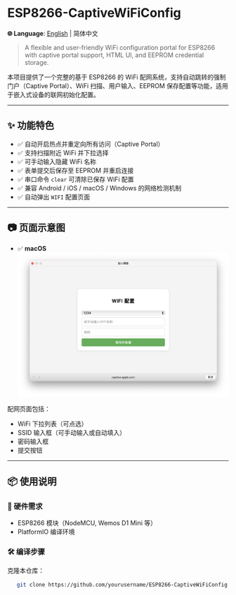 # ESP8266-CaptiveWiFiConfig

**🌐 Language**: [English](docs/README.us-en.md) | 简体中文

> A flexible and user-friendly WiFi configuration portal for ESP8266 with captive portal support, HTML UI, and EEPROM credential storage.

本项目提供了一个完整的基于 ESP8266 的 WiFi 配网系统，支持自动跳转的强制门户（Captive Portal）、WiFi 扫描、用户输入、EEPROM 保存配置等功能，适用于嵌入式设备的联网初始化配置。

---

## ✨ 功能特色

- ✅ 自动开启热点并重定向所有访问（Captive Portal）
- ✅ 支持扫描附近 WiFi 并下拉选择
- ✅ 可手动输入隐藏 WiFi 名称
- ✅ 表单提交后保存至 EEPROM 并重启连接
- ✅ 串口命令 `clear` 可清除已保存 WiFi 配置
- ✅ 兼容 Android / iOS / macOS / Windows 的网络检测机制
- ✅ 自动弹出 `WIFI` 配置页面
---

## 📷 页面示意图

- ✅ **macOS**
![macOS.png](docs/image/macOS.png)

配网页面包括：
- WiFi 下拉列表（可点选）
- SSID 输入框（可手动输入或自动填入）
- 密码输入框
- 提交按钮

---

## 📦 使用说明

### 📌 硬件需求
- ESP8266 模块（NodeMCU, Wemos D1 Mini 等）
- PlatformIO 编译环境

### 🛠 编译步骤

克隆本仓库：
```bash
   git clone https://github.com/yourusername/ESP8266-CaptiveWiFiConfig.git
```